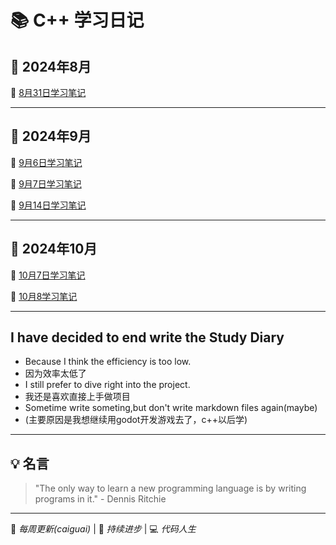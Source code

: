 # 📚 C++ 学习日记

## 📅 2024年8月

🔗 [8月31日学习笔记](Markdown/8.31.md) 

---

## 📅 2024年9月

🔗 [9月6日学习笔记](Markdown/9.6.md)

🔗 [9月7日学习笔记](Markdown/9.7.md)

🔗 [9月14日学习笔记](Markdown/9.14.md)

---

## 📅 2024年10月

🔗 [10月7日学习笔记](Markdown/10.7.md)

🔗 [10月8学习笔记](Markdown/10.8.md)

---


## I have decided to end write the Study Diary
- Because I think the efficiency is too low.
- 因为效率太低了
- I still prefer to dive right into the project.
- 我还是喜欢直接上手做项目
- Sometime write someting,but don't write markdown files again(maybe)
- (主要原因是我想继续用godot开发游戏去了，c++以后学)

---
## 💡 名言
> "The only way to learn a new programming language is by writing programs in it." - Dennis Ritchie

---


📝 *每周更新(caiguai)* | 🚀 *持续进步* | 💻 *代码人生*

